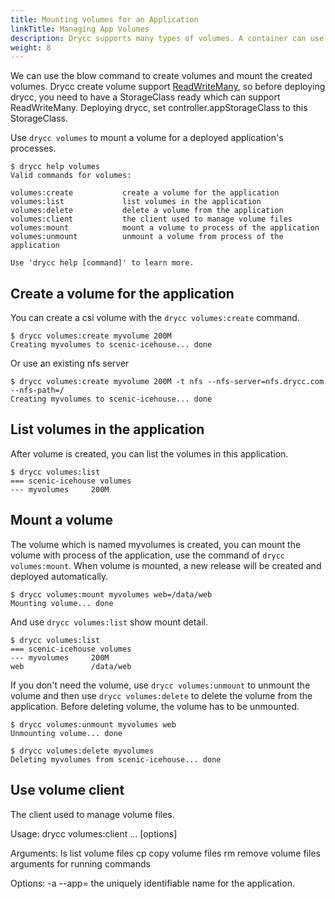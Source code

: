 ```yaml
---
title: Mounting volumes for an Application
linkTitle: Managing App Volumes
description: Drycc supports many types of volumes. A container can use any number of volume types simultaneously.
weight: 8
---
```


We can use the blow command to create volumes and mount the created volumes.
Drycc create volume support [ReadWriteMany](https://kubernetes.io/docs/concepts/storage/persistent-volumes/#access-modes), so before deploying drycc, you need to have a StorageClass ready which can support ReadWriteMany.
Deploying drycc, set controller.appStorageClass to this StorageClass.


Use `drycc volumes` to mount a volume for a deployed application's processes.

    $ drycc help volumes
    Valid commands for volumes:

    volumes:create           create a volume for the application
    volumes:list             list volumes in the application
    volumes:delete           delete a volume from the application
    volumes:client           the client used to manage volume files
    volumes:mount            mount a volume to process of the application
    volumes:unmount          unmount a volume from process of the application

    Use 'drycc help [command]' to learn more.

## Create a volume for the application

You can create a csi volume with the `drycc volumes:create` command.

    $ drycc volumes:create myvolume 200M
    Creating myvolumes to scenic-icehouse... done

Or use an existing nfs server

    $ drycc volumes:create myvolume 200M -t nfs --nfs-server=nfs.drycc.com --nfs-path=/
    Creating myvolumes to scenic-icehouse... done

## List volumes in the application

After volume is created, you can list the volumes in this application.

    $ drycc volumes:list
    === scenic-icehouse volumes
    --- myvolumes     200M

## Mount a volume

The volume which is named myvolumes is created, you can mount the volume with process of the application,
use the command of `drycc volumes:mount`. When volume is mounted, a new release will be created and deployed automatically.

    $ drycc volumes:mount myvolumes web=/data/web
    Mounting volume... done

And use `drycc volumes:list` show mount detail.

    $ drycc volumes:list
    === scenic-icehouse volumes
    --- myvolumes     200M
    web               /data/web

If you don't need the volume, use `drycc volumes:unmount` to unmount the volume and then use  `drycc volumes:delete` to delete the volume from the application.
Before deleting volume, the volume has to be unmounted.

    $ drycc volumes:unmount myvolumes web
    Unmounting volume... done

    $ drycc volumes:delete myvolumes
    Deleting myvolumes from scenic-icehouse... done

## Use volume client

The client used to manage volume files.

Usage: drycc volumes:client <cmd> <args>... [options]

Arguments:
  <cmd>
    ls         list volume files
    cp         copy volume files
    rm         remove volume files
  <args>
    arguments for running commands

Options:
  -a --app=<app>
    the uniquely identifiable name for the application.
